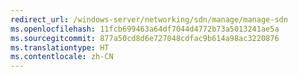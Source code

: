 ```yaml
---
redirect_url: /windows-server/networking/sdn/manage/manage-sdn
ms.openlocfilehash: 11fcb699463a64df7044d4772b73a5013241ae5a
ms.sourcegitcommit: 877a50cd8d6e727048cdfac9b614a98ac3220876
ms.translationtype: HT
ms.contentlocale: zh-CN
---
```

